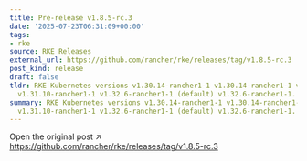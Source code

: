 ```yaml
---
title: Pre-release v1.8.5-rc.3
date: '2025-07-23T06:31:09+00:00'
tags:
- rke
source: RKE Releases
external_url: https://github.com/rancher/rke/releases/tag/v1.8.5-rc.3
post_kind: release
draft: false
tldr: RKE Kubernetes versions v1.30.14-rancher1-1 v1.30.14-rancher1-1 v1.31.10-rancher1-1
  v1.31.10-rancher1-1 v1.32.6-rancher1-1 (default) v1.32.6-rancher1-1.
summary: RKE Kubernetes versions v1.30.14-rancher1-1 v1.30.14-rancher1-1 v1.31.10-rancher1-1
  v1.31.10-rancher1-1 v1.32.6-rancher1-1 (default) v1.32.6-rancher1-1.
---
```

Open the original post ↗ https://github.com/rancher/rke/releases/tag/v1.8.5-rc.3
